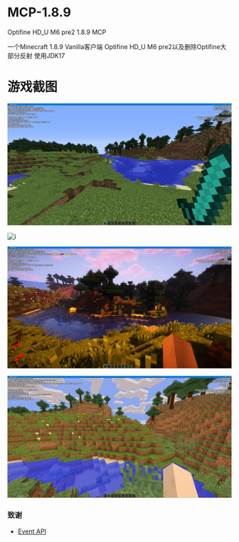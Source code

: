 # MCP-1.8.9
Optifine HD_U M6 pre2 1.8.9 MCP

一个Minecraft 1.8.9 Vanilla客户端 Optifine HD_U M6 pre2以及删除Optifine大部分反射
使用JDK17
# 游戏截图

![i](screenshot/1.png)

![i](screenshot/2.png)

![i](screenshot/3.png)

![i](screenshot/4.png)

### 致谢

- [Event API](https://github.com/cubk1/EventManager)